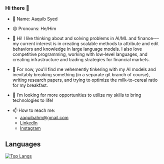 ### Hi there 👋

<!--
**Aaquib111/Aaquib111** is a ✨ _special_ ✨ repository because its `README.md` (this file) appears on your GitHub profile. -->

- 🤗 Name: Aaquib Syed
- 😄 Pronouns: He/Him

- 🔭 Hi! I like thinking about and solving problems in AI/ML and finance---my current interest is in creating scalable methods to attribute and edit behaviors and knowledge in large language models. I also love competitive programming, working with low-level languages, and creating infrastructure and trading strategies for financial markets.

- 🥣 For now, you'll find me vehemently tinkering with my AI models and inevitably breaking something (in a separate git branch of course), writing research papers, and trying to optimize the milk-to-cereal ratio for my breakfast.
<!--- 🌱 I’m currently learning more on deep learning using CNNs to web design using React and Djag-->

- 🤔 I’m looking for more opportunities to utilize my skills to bring technologies to life!
<!--- 💬 Ask me about ... -->
- 📫 How to reach me: 
  - aaquibahm@gmail.com
  - [LinkedIn](https://www.linkedin.com/in/aaquib-syed-50b0b9167/)
  - [Instagram](https://www.instagram.com/theactualaaquib/?hl=en)

<!--- ⚡ Fun fact: -->
## Languages
[![Top Langs](https://github-readme-stats.vercel.app/api/top-langs/?username=Aaquib111&layout=compact&langs_count=10)](https://github.com/anuraghazra/github-readme-stats)

